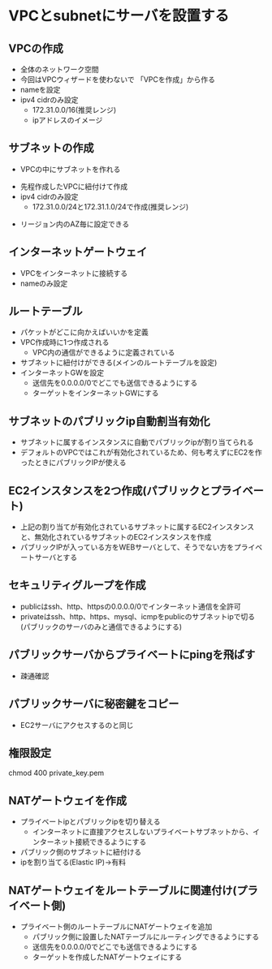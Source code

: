 # VPCとsubnetにサーバを設置する

## VPCの作成
- 全体のネットワーク空間
- 今回はVPCウィザードを使わないで 「VPCを作成」から作る
- nameを設定
- ipv4 cidrのみ設定
  * 172.31.0.0/16(推奨レンジ)
  * ipアドレスのイメージ

## サブネットの作成
- VPCの中にサブネットを作れる
* 先程作成したVPCに紐付けて作成
* ipv4 cidrのみ設定
  * 172.31.0.0/24と172.31.1.0/24で作成(推奨レンジ)
- リージョン内のAZ毎に設定できる

## インターネットゲートウェイ
- VPCをインターネットに接続する
- nameのみ設定

## ルートテーブル
- パケットがどこに向かえばいいかを定義
- VPC作成時に1つ作成される
  - VPC内の通信ができるように定義されている
- サブネットに紐付けができる(メインのルートテーブルを設定)
- インターネットGWを設定
  - 送信先を0.0.0.0/0でどこでも送信できるようにする
  - ターゲットをインターネットGWにする

## サブネットのパブリックip自動割当有効化
- サブネットに属するインスタンスに自動でパブリックipが割り当てられる
- デフォルトのVPCではこれが有効化されているため、何も考えずにEC2を作ったときにパブリックIPが使える

## EC2インスタンスを2つ作成(パブリックとプライベート)
- 上記の割り当てが有効化されているサブネットに属するEC2インスタンスと、無効化されているサブネットのEC2インスタンスを作成
- パブリックIPが入っている方をWEBサーバとして、そうでない方をプライベートサーバとする

## セキュリティグループを作成
- publicはssh、http、httpsの0.0.0.0/0でインターネット通信を全許可
- privateはssh、http、https、mysql、icmpをpublicのサブネットipで切る(パブリックのサーバのみと通信できるようにする)

## パブリックサーバからプライベートにpingを飛ばす
- 疎通確認

## パブリックサーバに秘密鍵をコピー
- EC2サーバにアクセスするのと同じ

## 権限設定
chmod 400 private_key.pem

## NATゲートウェイを作成
- プライベートipとパブリックipを切り替える
  - インターネットに直接アクセスしないプライベートサブネットから、インターネット接続できるようにする
- パブリック側のサブネットに紐付ける
- ipを割り当てる(Elastic IP)→有料

## NATゲートウェイをルートテーブルに関連付け(プライベート側)
- プライベート側のルートテーブルにNATゲートウェイを追加
  - パブリック側に設置したNATテーブルにルーティングできるようにする
  - 送信先を0.0.0.0/0でどこでも送信できるようにする
  - ターゲットを作成したNATゲートウェイにする

